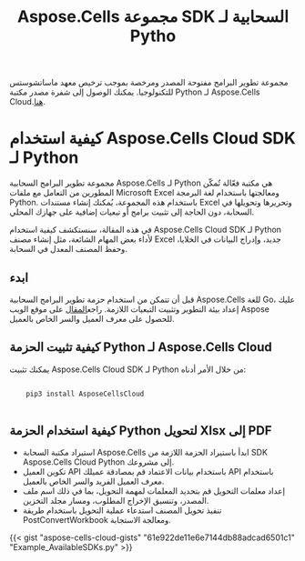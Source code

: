 ﻿---
title: Aspose.Cells مجموعة SDK السحابية لـ Pytho
second_title: Aspose.Cells Cloud Documen
type: docs
url: /ar/available-sdks/aspose-cells-cloud-python/
description: Aspose.Cells تدعم السحابة Excel لإنشاء الكائنات الداخلية وتحويلها ودمجها وتقسيمها وحمايتها وما إلى ذلك
weight: 30
kwords: Excel، Office السحابة، REST API، جدول بيانات، PDF، CSV، Json، Markdown، Python
---
مجموعة تطوير البرامج مفتوحة المصدر ومرخصة بموجب ترخيص معهد ماساتشوستس للتكنولوجيا. يمكنك الوصول إلى شفرة مصدر مكتبة Python لـ Aspose.Cells Cloud.[هنا](https://github.com/aspose-cells-cloud/aspose-cells-cloud-python).

# **كيفية استخدام Aspose.Cells Cloud SDK لـ Python**

مجموعة تطوير البرامج السحابية Aspose.Cells لـ Python هي مكتبة فعّالة تُمكّن المطورين من التعامل مع ملفات Microsoft Excel ومعالجتها باستخدام لغة البرمجة Python. باستخدام هذه المجموعة، يُمكنك إنشاء مستندات Excel وتحريرها وتحويلها في السحابة، دون الحاجة إلى تثبيت برامج أو تبعيات إضافية على جهازك المحلي.

في هذه المقالة، سنستكشف كيفية استخدام Aspose.Cells Cloud SDK لـ Python لأداء بعض المهام الشائعة، مثل إنشاء مصنف Excel جديد، وإدراج البيانات في الخلايا، وحفظ المصنف المعدل في السحابة.

## ابدء

 قبل أن تتمكن من استخدام حزمة تطوير البرامج السحابية Aspose.Cells للغة Go، عليك إعداد بيئة التطوير وتثبيت التبعيات اللازمة. راجع[المقال](https://docs.aspose.cloud/cells/quickstart/) على موقع الويب Aspose للحصول على معرف العميل والسر الخاص بالعميل.

## كيفية تثبيت الحزمة Python لـ Aspose.Cells Cloud

يمكنك تثبيت Aspose.Cells Cloud SDK لـ Python من خلال الأمر أدناه:

```bash

    pip3 install AsposeCellsCloud
  
 ```

## كيفية استخدام الحزمة Python لتحويل Xlsx إلى PDF

- استيراد مكتبة السحابة Aspose.Cells
 ابدأ باستيراد الحزمة اللازمة من SDK Aspose.Cells Cloud Python إلى مشروعك.
- تكوين العميل API باستخدام بيانات الاعتماد
 قم بمصادقة عميلك API باستخدام معرف العميل الفريد والسر الخاص بالعميل.
- إعداد معلمات التحويل
 قم بتحديد المعلمات لمهمة التحويل، بما في ذلك اسم ملف المصدر، وتنسيق الإخراج المطلوب، ومسار مجلد التخزين.
- تنفيذ تحويل المصنف
 استدعاء عملية التحويل باستخدام طريقة PostConvertWorkbook ومعالجة الاستجابة.

{{< gist "aspose-cells-cloud-gists" "61e922de11e6e7144db88adcad6501c1" "Example_AvailableSDKs.py" >}}

